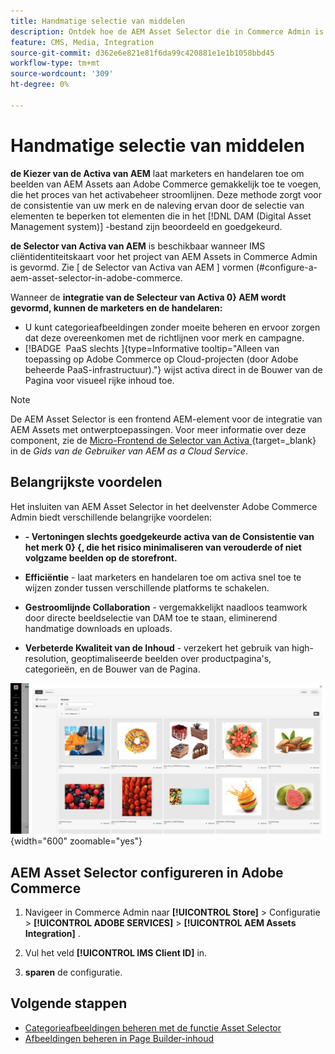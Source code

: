 ```yaml
---
title: Handmatige selectie van middelen
description: Ontdek hoe de AEM Asset Selector die in Commerce Admin is geïntegreerd, marketers en handelaren helpt om eenvoudig afbeeldingen van AEM Assets naar Adobe Commerce toe te voegen en het beheer van bedrijfsmiddelen te stroomlijnen.
feature: CMS, Media, Integration
source-git-commit: d362e6e821e81f6da99c420881e1e1b1058bbd45
workflow-type: tm+mt
source-wordcount: '309'
ht-degree: 0%

---
```


# Handmatige selectie van middelen

**de Kiezer van de Activa van AEM** laat marketers en handelaren toe om beelden van AEM Assets aan Adobe Commerce gemakkelijk toe te voegen, die het proces van het activabeheer stroomlijnen. Deze methode zorgt voor de consistentie van uw merk en de naleving ervan door de selectie van elementen te beperken tot elementen die in het [!DNL DAM (Digital Asset Management system)] -bestand zijn beoordeeld en goedgekeurd.

**de Selector van Activa van AEM** is beschikbaar wanneer IMS cliëntidentiteitskaart voor het project van AEM Assets in Commerce Admin is gevormd. Zie [ de Selector van Activa van AEM ] vormen (#configure-a-aem-asset-selector-in-adobe-commerce.

Wanneer de **integratie van de Selecteur van Activa 0&rbrace; AEM wordt gevormd, kunnen de marketers en de handelaren:**

* U kunt categorieafbeeldingen zonder moeite beheren en ervoor zorgen dat deze overeenkomen met de richtlijnen voor merk en campagne.
* [!BADGE &#x200B; PaaS slechts &#x200B;]{type=Informative tooltip="Alleen van toepassing op Adobe Commerce op Cloud-projecten (door Adobe beheerde PaaS-infrastructuur)."} wijst activa direct in de Bouwer van de Pagina voor visueel rijke inhoud toe.

>[!NOTE]
>
> De AEM Asset Selector is een frontend AEM-element voor de integratie van AEM Assets met ontwerptoepassingen. Voor meer informatie over deze component, zie de [ Micro-Frontend de Selector van Activa ](https://experienceleague.adobe.com/en/docs/experience-manager-cloud-service/content/assets/manage/asset-selector/overview-asset-selector){target=_blank} in de *Gids van de Gebruiker van AEM as a Cloud Service*.

## Belangrijkste voordelen

Het insluiten van AEM Asset Selector in het deelvenster Adobe Commerce Admin biedt verschillende belangrijke voordelen:

* **- Vertoningen slechts goedgekeurde activa van de Consistentie van het merk 0&rbrace; &lbrace;, die het risico minimaliseren van verouderde of niet volgzame beelden op de storefront.**

* **Efficiëntie** - laat marketers en handelaren toe om activa snel toe te wijzen zonder tussen verschillende platforms te schakelen.

* **Gestroomlijnde Collaboration** - vergemakkelijkt naadloos teamwork door directe beeldselectie van DAM toe te staan, eliminerend handmatige downloads en uploads.

* **Verbeterde Kwaliteit van de Inhoud** - verzekert het gebruik van high-resolution, geoptimaliseerde beelden over productpagina&#39;s, categorieën, en de Bouwer van de Pagina.

![ de Kiezer van Activa ](../assets/asset-selector.png){width="600" zoomable="yes"}

## AEM Asset Selector configureren in Adobe Commerce

1. Navigeer in Commerce Admin naar **[!UICONTROL Store]** > Configuratie > **[!UICONTROL ADOBE SERVICES]** > **[!UICONTROL AEM Assets Integration]** .

1. Vul het veld **[!UICONTROL IMS Client ID]** in.

1. **sparen** de configuratie.

## Volgende stappen

* [Categorieafbeeldingen beheren met de functie Asset Selector](../manage-assets.md#category-images)
* [Afbeeldingen beheren in Page Builder-inhoud](../manage-assets.md#using-aem-asset-selector-in-page-builder)
